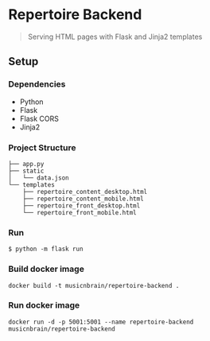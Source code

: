 <!--
Copyright (C) 2023 musicnbrain.org

    This program is free software: you can redistribute it and/or modify
    it under the terms of the GNU General Public License as published by
    the Free Software Foundation, either version 3 of the License, or
    (at your option) any later version.

    This program is distributed in the hope that it will be useful,
    but WITHOUT ANY WARRANTY; without even the implied warranty of
    MERCHANTABILITY or FITNESS FOR A PARTICULAR PURPOSE.  See the
    GNU General Public License for more details.

    You should have received a copy of the GNU General Public License
    along with this program.  If not, see <https://www.gnu.org/licenses/>.
-->

# Repertoire Backend

> Serving HTML pages with Flask and Jinja2 templates

## Setup

### Dependencies

- Python
- Flask
- Flask CORS
- Jinja2

### Project Structure

```
├── app.py
├── static
│   └── data.json
└── templates
    ├── repertoire_content_desktop.html
    ├── repertoire_content_mobile.html
    ├── repertoire_front_desktop.html
    └── repertoire_front_mobile.html
```

### Run

```
$ python -m flask run
```

### Build docker image

```
docker build -t musicnbrain/repertoire-backend .
```

### Run docker image

```
docker run -d -p 5001:5001 --name repertoire-backend musicnbrain/repertoire-backend
```
